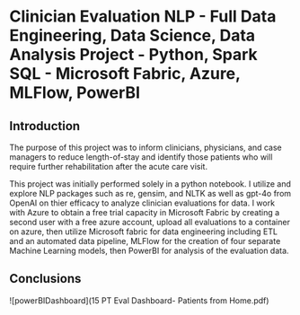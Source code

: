# Clinician Evaluation NLP - Full Data Engineering, Data Science, Data Analysis Project - Python, Spark SQL - Microsoft Fabric, Azure, MLFlow, PowerBI

## Introduction
The purpose of this project was to inform clinicians, physicians, and case managers to reduce length-of-stay and identify those patients who will require further rehabilitation after the acute care visit.

This project was initially performed solely in a python notebook. I utilize and explore NLP packages such as re, gensim, and NLTK as well as gpt-4o from OpenAI on thier efficacy to analyze clinician evaluations for data. I work with Azure to obtain a free trial capacity in Microsoft Fabric by creating a second user with a free azure account, upload all evaluations to a container on azure, then utilize Microsoft fabric for data engineering including ETL and an automated data pipeline, MLFlow for the creation of four separate Machine Learning models, then PowerBI for analysis of the evaluation data.

## Conclusions
![powerBIDashboard](15 PT Eval Dashboard- Patients from Home.pdf)
